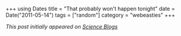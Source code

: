+++
using Dates
title = "That probably won't happen tonight"
date = Date("2011-05-14")
tags = ["random"]
category = "webeasties"
+++

_This post initially appeared on [Science Blogs](http://scienceblogs.com/webeasties)_



